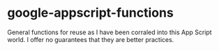 # google-appscript-functions
General functions for reuse as I have been corraled into this App Script world. I offer no guarantees that they are better practices.
